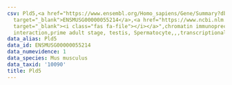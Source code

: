 ```yaml
---
csv: Pld5,<a href="https://www.ensembl.org/Homo_sapiens/Gene/Summary?db=core;g=ENSMUSG00000055214"
  target="_blank">ENSMUSG00000055214</a>,<a href="https://www.ncbi.nlm.nih.gov/pubmed/25450459"
  target="_blank"><i class="fas fa-file"></i></a>",chromatin immunoprecipitation assay,direct
  interaction,prime adult stage, testis, Spermatocyte,,,transcriptional regulation,
data_alias: Pld5
data_id: ENSMUSG00000055214
data_numevidence: 1
data_species: Mus musculus
data_taxid: '10090'
title: Pld5
---
```

